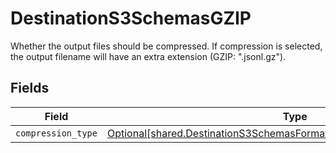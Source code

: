 # DestinationS3SchemasGZIP

Whether the output files should be compressed. If compression is selected, the output filename will have an extra extension (GZIP: ".jsonl.gz").


## Fields

| Field                                                                                                                                                  | Type                                                                                                                                                   | Required                                                                                                                                               | Description                                                                                                                                            |
| ------------------------------------------------------------------------------------------------------------------------------------------------------ | ------------------------------------------------------------------------------------------------------------------------------------------------------ | ------------------------------------------------------------------------------------------------------------------------------------------------------ | ------------------------------------------------------------------------------------------------------------------------------------------------------ |
| `compression_type`                                                                                                                                     | [Optional[shared.DestinationS3SchemasFormatOutputFormatCompressionType]](../../models/shared/destinations3schemasformatoutputformatcompressiontype.md) | :heavy_minus_sign:                                                                                                                                     | N/A                                                                                                                                                    |